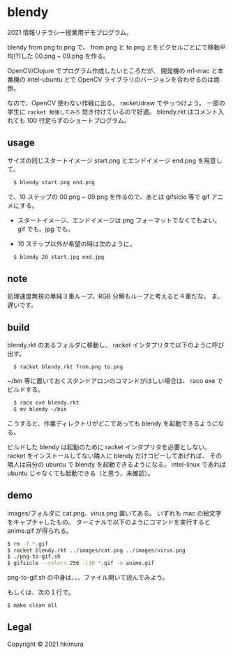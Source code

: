 # blendy

2021 情報リテラシー授業用デモプログラム。

blendy from.png to.png で、
from.png と to.png とをピクセルごとにで移動平均(?)した
00.png ~ 09.png を作る。

OpenCV/Clojure でプログラム作成したいところだが、
開発機の m1-mac と本番機の intel-ubuntu とで
OpenCV ライブラリのバージョンを合わせるのは面倒。

なので、OpenCV 使わない作戦に出る。
racket/draw でやっつけよう。
一部の学生に `racket 勉強してみろ` 焚き付けているので好適。
blendy.rkt はコメント入れても 100 行足らずのショートプログラム。

## usage

サイズの同じスタートイメージ start.png とエンドイメージ end.png を用意して、

```sh
  $ blendy start.png end.png
```
で、10 ステップの 00.png ~ 09.png を作るので、あとは gifsicle 等で gif アニメにする。

* スタートイメージ、エンドイメージは png フォーマットでなくてもよい。gif でも、jpg でも。

* 10 ステップ以外が希望の時は次のように。

```sh
  $ blendy 20 start.jpg end.jpg
```

## note

処理速度無視の単純３重ループ。RGB 分解もループと考えると４重だな。
ま、遅いです。

## build

blendy.rkt のあるフォルダに移動し、
racket インタプリタで以下のように呼び出す。

```
  $ racket blendy.rkt from.png to.png
```

~/bin 等に置いておくスタンドアロンのコマンドがほしい場合は、
raco exe でビルドする。

```sh
  $ raco exe blendy.rkt
  $ mv blendy ~/bin
```

こうすると、作業ディレクトリがどこであっても blendy を起動できるようになる。

ビルドした blendy は起動のために racket インタプリタを必要としない。
racket をインストールしてない隣人に blendy だけコピーしてあげれば、
その隣人は自分の ubuntu で blendy を起動できるようになる。
intel-linux であれば ubuntu じゃなくても起動できる（と思う、未確認）。

## demo

images/フォルダに cat.png、virus.png 置いてある。
いずれも mac の絵文字をキャプチャしたもの。
ターミナルで以下のようにコマンドを実行すると anime.gif が得られる。

```sh
$ rm -f *.gif
$ racket blendy.rkt ../images/cat.png ../images/virus.png
$ ./png-to-gif.sh
$ gifsicle --colors 256 -l10 *.gif -o anime.gif
```
png-to-gif.sh の中身は、、、ファイル開いて読んでみよう。

もしくは、次の１行で。

```sh
$ make clean all
```

## Legal

Copyright © 2021 hkimura
